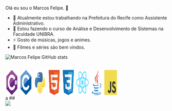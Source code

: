 Olá eu sou o Marcos Felipe. 👋

- 🔭 Atualmente estou trabalhando na Prefeitura do Recife como Assistente Administrativo.
- 🌱 Estou fazendo o curso de Análise e Desenvolvimento de Sistemas na Faculdade UNIBRA.
- ⚡ Gosto de músicas, jogos e animes.
- 🎥 Filmes e séries são bem vindos.

![Marcos Felipe GitHub stats](https://github-readme-stats.vercel.app/api?username=marcos-felipe1&show_icons=true&bg_color=00000000)

<div>
<div style="display: inline_block"><br>
<img align="center" alt="Lipe-Csharp" height="80" width="40" src="https://raw.githubusercontent.com/devicons/devicon/master/icons/csharp/csharp-original.svg">
<img align="center" alt="Lipe-C" height="80" width="40" src="https://raw.githubusercontent.com/devicons/devicon/master/icons/c/c-original.svg">
<img align="center" alt="Lipe-Python" height="80" width="40" src="https://raw.githubusercontent.com/devicons/devicon/master/icons/python/python-original.svg">
<img align="center" alt="Lipe-Html" height="80" width="40" src="https://raw.githubusercontent.com/devicons/devicon/master/icons/html5/html5-original.svg">
<img align="center" alt="Lipe-Css" height="80" width="40" src="https://raw.githubusercontent.com/devicons/devicon/master/icons/css3/css3-original.svg">
<img align="center" alt="Lipe-React" height="80" width="40" src="https://raw.githubusercontent.com/devicons/devicon/master/icons/react/react-original.svg">
<img align="center" alt="Lipe-Java" height="80" width="40" src="https://raw.githubusercontent.com/devicons/devicon/master/icons/java/java-original.svg">
<img align="center" alt="Lipe-Javascript" height="80" width="40" src="https://raw.githubusercontent.com/devicons/devicon/master/icons/javascript/javascript-original.svg">
</div>
a
##

<div>
<a href="https://www.instagram.com/lipi.santana/?hl=pt-br" target="_blank"><img src="https://img.shields.io/badge/-Instagram-%23E4405F?style=for-the-badge&logo=instagram&logoColor=white" target="_blank"></a>
</div>
